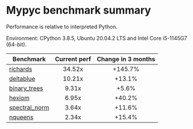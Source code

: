 # Mypyc benchmark summary

Performance is relative to interpreted Python.

Environment: CPython 3.8.5, Ubuntu 20.04.2 LTS and Intel Core i5-1145G7 (64-bit).

| Benchmark | Current perf | Change in 3 months |
| --- | :---: | :---: |
| [richards](benchmarks/richards.md) | 34.52x | +145.7% |
| [deltablue](benchmarks/deltablue.md) | 10.21x | +13.1% |
| [binary_trees](benchmarks/binary_trees.md) | 9.31x | +5.6% |
| [hexiom](benchmarks/hexiom.md) | 6.95x | +40.2% |
| [spectral_norm](benchmarks/spectral_norm.md) | 3.64x | +11.6% |
| [nqueens](benchmarks/nqueens.md) | 2.34x | +15.4% |
